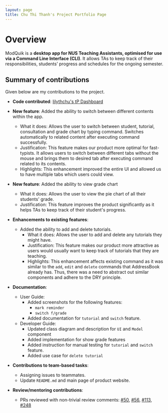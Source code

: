 ```yaml
---
layout: page
title: Chu Thi Thanh's Project Portfolio Page
---
```


# Overview

ModQuik is a **desktop app for NUS Teaching Assistants, optimised for use via a Command Line Interface (CLI)**.
It allows TAs to keep track of their responsibilities, students’ progress and schedules for the ongoing semester.

## Summary of contributions
Given below are my contributions to the project.

* **Code contributed**: [lilythchu's tP Dashboard](https://nus-cs2103-ay2223s1.github.io/tp-dashboard/?search=lilythchu&breakdown=true)

* **New feature**: Added the ability to switch between different contents within the app.
    * What it does: Allows the user to switch between student, tutorial, consultation and grade chart by typing command. Switches automatically to related content after executing command successfully.
    * Justification: This feature makes our product more optimal for fast-typists. It allows users to switch between different tabs without the mouse and brings them to desired tab after executing command related to its contents.
    * Highlights: This enhancement improved the entire UI and allowed us to have multiple tabs which users could view.

* **New feature**: Added the ability to view grade chart
    * What it does: Allows the user to view the pie chart of all their students' grade.
    * Justification: This feature improves the product significantly as it helps TAs to keep track of their student's progress.

* **Enhancements to existing features**:
    * Added the ability to add and delete tutorials.
        * What it does: Allows the user to add and delete any tutorials they might have.
        * Justification: This feature makes our product more attractive as users would usually want to keep track of tutorials that they are teaching.
        * Highlights: This enhancement affects existing command as it was similar to the `add`, `edit` and `delete` commands that AddressBook already has.
          Thus, there was a need to abstract out similar components and adhere to the DRY principle.

* **Documentation**:
    * User Guide:
        * Added screenshots for the following features:
            * `mark reminder`
            * `switch f/grade`
        * Added documentation for `tutorial` and `switch` feature.
    * Developer Guide:
        * Updated class diagram and description for `UI` and `Model` component
        * Added implementation for show grade features
        * Added instruction for manual testing for `tutorial` and `switch` feature.
        * Added use case for `delete tutorial`
      
* **Contributions to team-based tasks**:
    * Assigning issues to teammates.
    * Update `README.md` and main page of product website.

* **Review/mentoring contributions**:
    * PRs reviewed with non-trivial review comments: [#50](https://github.com/AY2223S1-CS2103T-W17-3/tp/pull/50), [#56](https://github.com/AY2223S1-CS2103T-W17-3/tp/pull/56#discussion_r992426482), [#113](https://github.com/AY2223S1-CS2103T-W17-3/tp/pull/113), [#248](https://github.com/AY2223S1-CS2103T-W17-3/tp/pull/248)
